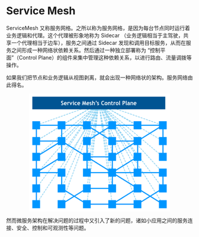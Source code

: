 # Service Mesh

ServiceMesh 又称服务网格。之所以称为服务网格，是因为每台节点同时运行着业务逻辑和代理。这个代理被形象地称为 Sidecar （业务逻辑相当于主驾驶，共享一个代理相当于边车），服务之间通过 Sidecar 发现和调用目标服务，从而在服务之间形成一种网络状依赖关系。然后通过一种独立部署称为 “控制平面”（Control Plane）的组件来集中管理这种依赖关系，以进行路由、流量调拨等操作。

如果我们把节点和业务逻辑从视图剥离，就会出现一种网络状的架构。服务网络由此得名。



<div  align="center">
	<img src="../assets/service-mesh.jpeg" width = "380"  align=center />
</div>


然而微服务架构在解决问题的过程中又引入了新的问题，诸如小应用之间的服务连接、安全、控制和可观测性等问题。

